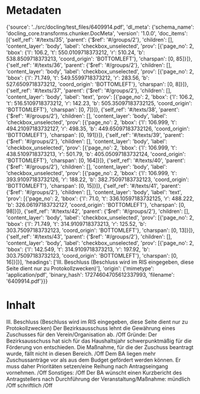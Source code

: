 # Metadaten
{'source': '../src/docling/test_files/6409914.pdf', 'dl_meta': {'schema_name': 'docling_core.transforms.chunker.DocMeta', 'version': '1.0.0', 'doc_items': [{'self_ref': '#/texts/35', 'parent': {'$ref': '#/groups/2'}, 'children': [], 'content_layer': 'body', 'label': 'checkbox_unselected', 'prov': [{'page_no': 2, 'bbox': {'l': 106.2, 't': 550.0109718373212, 'r': 510.24, 'b': 538.8509718373213, 'coord_origin': 'BOTTOMLEFT'}, 'charspan': [0, 85]}]}, {'self_ref': '#/texts/36', 'parent': {'$ref': '#/groups/2'}, 'children': [], 'content_layer': 'body', 'label': 'checkbox_unselected', 'prov': [{'page_no': 2, 'bbox': {'l': 71.749, 't': 549.5599718373212, 'r': 283.56, 'b': 527.6509718373212, 'coord_origin': 'BOTTOMLEFT'}, 'charspan': [0, 8]}]}, {'self_ref': '#/texts/37', 'parent': {'$ref': '#/groups/2'}, 'children': [], 'content_layer': 'body', 'label': 'text', 'prov': [{'page_no': 2, 'bbox': {'l': 106.2, 't': 516.5109718373212, 'r': 142.23, 'b': 505.35097183732125, 'coord_origin': 'BOTTOMLEFT'}, 'charspan': [0, 7]}]}, {'self_ref': '#/texts/38', 'parent': {'$ref': '#/groups/2'}, 'children': [], 'content_layer': 'body', 'label': 'checkbox_unselected', 'prov': [{'page_no': 2, 'bbox': {'l': 106.999, 't': 494.21097183732127, 'r': 498.35, 'b': 449.65097183732126, 'coord_origin': 'BOTTOMLEFT'}, 'charspan': [0, 191]}]}, {'self_ref': '#/texts/39', 'parent': {'$ref': '#/groups/2'}, 'children': [], 'content_layer': 'body', 'label': 'checkbox_unselected', 'prov': [{'page_no': 2, 'bbox': {'l': 106.999, 't': 438.5109718373213, 'r': 501.79, 'b': 405.05097183732124, 'coord_origin': 'BOTTOMLEFT'}, 'charspan': [0, 164]}]}, {'self_ref': '#/texts/40', 'parent': {'$ref': '#/groups/2'}, 'children': [], 'content_layer': 'body', 'label': 'checkbox_unselected', 'prov': [{'page_no': 2, 'bbox': {'l': 106.999, 't': 393.91097183732126, 'r': 188.22, 'b': 382.75097183732123, 'coord_origin': 'BOTTOMLEFT'}, 'charspan': [0, 15]}]}, {'self_ref': '#/texts/41', 'parent': {'$ref': '#/groups/2'}, 'children': [], 'content_layer': 'body', 'label': 'text', 'prov': [{'page_no': 2, 'bbox': {'l': 71.0, 't': 336.10597183732125, 'r': 488.222, 'b': 326.06197183732127, 'coord_origin': 'BOTTOMLEFT'}, 'charspan': [0, 98]}]}, {'self_ref': '#/texts/42', 'parent': {'$ref': '#/groups/2'}, 'children': [], 'content_layer': 'body', 'label': 'checkbox_unselected', 'prov': [{'page_no': 2, 'bbox': {'l': 71.749, 't': 314.9109718373213, 'r': 125.52, 'b': 303.75097183732123, 'coord_origin': 'BOTTOMLEFT'}, 'charspan': [0, 13]}]}, {'self_ref': '#/texts/43', 'parent': {'$ref': '#/groups/2'}, 'children': [], 'content_layer': 'body', 'label': 'checkbox_unselected', 'prov': [{'page_no': 2, 'bbox': {'l': 142.549, 't': 314.9109718373213, 'r': 197.92, 'b': 303.75097183732123, 'coord_origin': 'BOTTOMLEFT'}, 'charspan': [0, 16]}]}], 'headings': ['III. Beschluss (Beschluss wird im RIS eingegeben, diese Seite dient nur zu Protokollzwecken)'], 'origin': {'mimetype': 'application/pdf', 'binary_hash': 17274604705612337993, 'filename': '6409914.pdf'}}}

# Inhalt
III. Beschluss (Beschluss wird im RIS eingegeben, diese Seite dient nur zu Protokollzwecken)
Der Bezirksausschuss lehnt die Gewährung eines Zuschusses für den Verein/Organisation
ab. /Off
Gründe:
Der Bezirksausschuss hat sich für das Haushaltsjahr schwerpunktmäßig für die Förderung von entschieden. Die Maßnahme, für die der Zuschuss beantragt wurde, fällt nicht in diesen Bereich. /Off
Dem BA liegen mehr Zuschussanträge vor als aus dem Budget gefördert werden können. Er muss daher Prioritäten setzen/eine Reihung nach Antragseingang vornehmen. /Off
Sonstiges: /Off
Der BA wünscht einen Kurzbericht des Antragstellers nach Durchführung der  Veranstaltung/Maßnahme:
mündlich /Off
schriftlich /Off